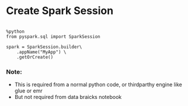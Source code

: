 # Create Spark Session
```

%python
from pyspark.sql import SparkSession

spark = SparkSession.builder\
    .appName("MyApp") \
    .getOrCreate()

```
### Note: 
- This is required from a normal python code, or thirdparthy engine like glue or emr
- But not required from data braicks notebook                    
                    
          
